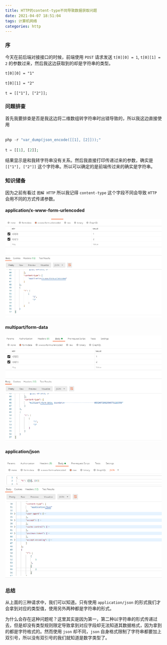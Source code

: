 ```yaml
---
title: HTTP的content-type不同导致数据获取问题
date: 2021-04-07 18:51:04
tags: 计算机网络
categories: http
---
```


### 序

今天在前后端对接接口的时候，前端使用 `POST` 请求发送 `t[0][0] = 1`, `t[0][1] = 2` 的参数过来，然后我这边获取到的却是字符串的类型。
```
t[0][0] = "1"

t[0][1] = "2"

t = [["1"], ["2"]];
```

### 问题排查

首先我要排查是否是我这边将二维数组转字符串时出错导致的，所以我这边直接使用
```php

php -r "var_dump(json_encode([[1], [2]]));"

t = [[1], [2]];
```

结果显示是和我转字符串没有关系。然后我直接打印传递过来的参数，确实是 `[["1"], ["2"]]` 这个字符串。所以可以确定的是前端传过来的确实是字符串。

### 知识储备

因为之前有看过 `图解 HTTP` 所以我记得 `content-type` 这个字段不同会导致 `HTTP` 会用不同的方式传递参数。

#### application/x-www-form-urlencoded

![http1.png](https://raw.githubusercontent.com/dmf-code/picture/main/picGo/20210407191445.png)

#### multipart/form-data

![http2.png](https://raw.githubusercontent.com/dmf-code/picture/main/picGo/20210407191524.png)


#### application/json

![http3.png](https://raw.githubusercontent.com/dmf-code/picture/main/picGo/20210407191634.png)

### 总结

从上面的三种请求中，我们可以知道。只有使用 `application/json` 的形式我们才会拿到对应的类型值，使用另外两种都是字符串的形式。

为什么会存在这种问题呢？这里其实是因为第一，第二种以字符串的形式传递过去，但是却没有类型规则限定导致拿到对应字段却无法知道其数据格式，因为拿到的都是字符格式的。然而使用 `json` 却不同，`json` 自身格式限制了字符串都要加上双引号，所以没有双引号的我们就知道是数字类型了。





